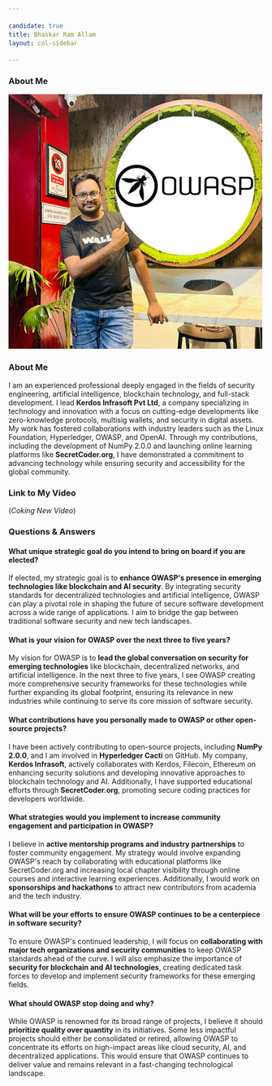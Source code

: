 ```yaml
---

candidate: true
title: Bhaskar Ram Allam 
layout: col-sidebar

---
```


### About Me
![Bhaskara Ram Allam](https://raw.githubusercontent.com/bhaskarvilles/my-photos/bhaskarvilles/owasp.png)

### About Me  
I am an experienced professional deeply engaged in the fields of security engineering, artificial intelligence, blockchain technology, and full-stack development. I lead **Kerdos Infrasoft Pvt Ltd**, a company specializing in technology and innovation with a focus on cutting-edge developments like zero-knowledge protocols, multisig wallets, and security in digital assets. My work has fostered collaborations with industry leaders such as the Linux Foundation, Hyperledger, OWASP, and OpenAI. Through my contributions, including the development of NumPy 2.0.0 and launching online learning platforms like **SecretCoder.org**, I have demonstrated a commitment to advancing technology while ensuring security and accessibility for the global community.

### Link to My Video  
(*Coking New Video*)

### Questions & Answers

#### What unique strategic goal do you intend to bring on board if you are elected?  
If elected, my strategic goal is to **enhance OWASP's presence in emerging technologies like blockchain and AI security**. By integrating security standards for decentralized technologies and artificial intelligence, OWASP can play a pivotal role in shaping the future of secure software development across a wide range of applications. I aim to bridge the gap between traditional software security and new tech landscapes.

#### What is your vision for OWASP over the next three to five years?  
My vision for OWASP is to **lead the global conversation on security for emerging technologies** like blockchain, decentralized networks, and artificial intelligence. In the next three to five years, I see OWASP creating more comprehensive security frameworks for these technologies while further expanding its global footprint, ensuring its relevance in new industries while continuing to serve its core mission of software security.

#### What contributions have you personally made to OWASP or other open-source projects?  
I have been actively contributing to open-source projects, including **NumPy 2.0.0**, and I am involved in **Hyperledger Cacti** on GitHub. My company, **Kerdos Infrasoft**, actively collaborates with Kerdos, Filecoin, Ethereum on enhancing security solutions and developing innovative approaches to blockchain technology and AI. Additionally, I have supported educational efforts through **SecretCoder.org**, promoting secure coding practices for developers worldwide.

#### What strategies would you implement to increase community engagement and participation in OWASP?  
I believe in **active mentorship programs and industry partnerships** to foster community engagement. My strategy would involve expanding OWASP's reach by collaborating with educational platforms like SecretCoder.org and increasing local chapter visibility through online courses and interactive learning experiences. Additionally, I would work on **sponsorships and hackathons** to attract new contributors from academia and the tech industry.

#### What will be your efforts to ensure OWASP continues to be a centerpiece in software security?  
To ensure OWASP's continued leadership, I will focus on **collaborating with major tech organizations and security communities** to keep OWASP standards ahead of the curve. I will also emphasize the importance of **security for blockchain and AI technologies**, creating dedicated task forces to develop and implement security frameworks for these emerging fields.

#### What should OWASP stop doing and why?  
While OWASP is renowned for its broad range of projects, I believe it should **prioritize quality over quantity** in its initiatives. Some less impactful projects should either be consolidated or retired, allowing OWASP to concentrate its efforts on high-impact areas like cloud security, AI, and decentralized applications. This would ensure that OWASP continues to deliver value and remains relevant in a fast-changing technological landscape.

